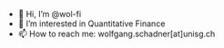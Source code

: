 - 👋 Hi, I’m @wol-fi
- 👀 I’m interested in Quantitative Finance
- 📫 How to reach me: wolfgang.schadner[at]unisg.ch

